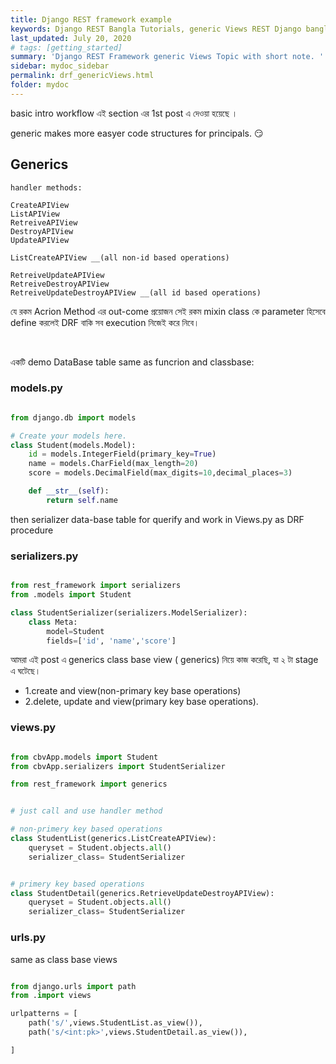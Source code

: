 ```yaml
---
title: Django REST framework example
keywords: Django REST Bangla Tutorials, generic Views REST Django bangla, Bangla Python, Blog Bangla, Monad wizard
last_updated: July 20, 2020
# tags: [getting_started]
summary: 'Django REST Framework generic Views Topic with short note. '
sidebar: mydoc_sidebar
permalink: drf_genericViews.html
folder: mydoc
---
```


basic intro workflow এই section এর 1st post এ দেওয়া হয়েছে ।

generic makes more easyer code structures for principals. 😏

## Generics

`handler methods:`

    CreateAPIView
    ListAPIView
    RetreiveAPIView
    DestroyAPIView
    UpdateAPIView

    ListCreateAPIView __(all non-id based operations)

    RetreiveUpdateAPIView
    RetreiveDestroyAPIView
    RetreiveUpdateDestroyAPIView __(all id based operations)

যে রকম Acrion Method এর out-come প্রয়োজন সেই রকম mixin class কে parameter হিসেবে define করলেই DRF বাকি সব execution নিজেই করে নিবে।

<br>

একটি demo DataBase table same as funcrion and classbase:

### models.py

```python

from django.db import models

# Create your models here.
class Student(models.Model):
    id = models.IntegerField(primary_key=True)
    name = models.CharField(max_length=20)
    score = models.DecimalField(max_digits=10,decimal_places=3)

    def __str__(self):
        return self.name

```

then serializer data-base table for querify and work in Views.py as DRF procedure

### serializers.py

```python

from rest_framework import serializers
from .models import Student

class StudentSerializer(serializers.ModelSerializer):
    class Meta:
        model=Student
        fields=['id', 'name','score']

```

আমরা এই post এ generics class base view ( generics) নিয়ে কাজ করেছি, যা ২ টা stage এ ঘটেছে।

-   1.create and view(non-primary key base operations)
-   2.delete, update and view(primary key base operations).

### views.py

```python

from cbvApp.models import Student
from cbvApp.serializers import StudentSerializer

from rest_framework import generics


# just call and use handler method

# non-primery key based operations
class StudentList(generics.ListCreateAPIView):
    queryset = Student.objects.all()
    serializer_class= StudentSerializer


# primery key based operations
class StudentDetail(generics.RetrieveUpdateDestroyAPIView):
    queryset = Student.objects.all()
    serializer_class= StudentSerializer

```

### urls.py

same as class base views

```python

from django.urls import path
from .import views

urlpatterns = [
    path('s/',views.StudentList.as_view()),
    path('s/<int:pk>',views.StudentDetail.as_view()),

]

```
